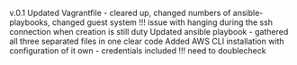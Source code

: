 v.0.1
Updated Vagrantfile - cleared up, changed numbers of ansible-playbooks, changed guest system
!!!  issue with hanging during the ssh connection when creation is still duty
Updated ansible playbook - gathered all three separated files in one clear code
Added AWS CLI installation with configuration of it own - credentials included
!!! need to doublecheck